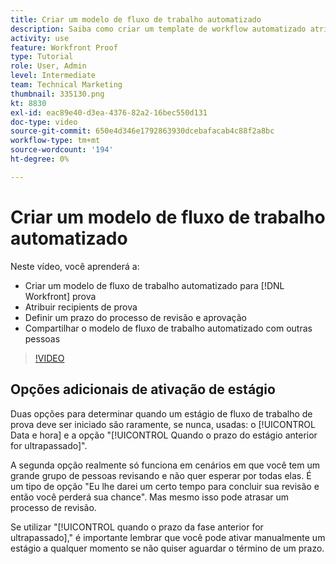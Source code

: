 ```yaml
---
title: Criar um modelo de fluxo de trabalho automatizado
description: Saiba como criar um template de workflow automatizado atribuindo recipients de prova e definindo prazos de prova. Em seguida, compartilhe o modelo com outros usuários.
activity: use
feature: Workfront Proof
type: Tutorial
role: User, Admin
level: Intermediate
team: Technical Marketing
thumbnail: 335130.png
kt: 8830
exl-id: eac89e40-d3ea-4376-82a2-16bec550d131
doc-type: video
source-git-commit: 650e4d346e1792863930dcebafacab4c88f2a8bc
workflow-type: tm+mt
source-wordcount: '194'
ht-degree: 0%

---
```


# Criar um modelo de fluxo de trabalho automatizado

Neste vídeo, você aprenderá a:

* Criar um modelo de fluxo de trabalho automatizado para [!DNL  Workfront] prova
* Atribuir recipients de prova
* Definir um prazo do processo de revisão e aprovação
* Compartilhar o modelo de fluxo de trabalho automatizado com outras pessoas

>[!VIDEO](https://video.tv.adobe.com/v/335130/?quality=12&learn=on)

## Opções adicionais de ativação de estágio

Duas opções para determinar quando um estágio de fluxo de trabalho de prova deve ser iniciado são raramente, se nunca, usadas: o [!UICONTROL Data e hora] e a opção &quot;[!UICONTROL Quando o prazo do estágio anterior for ultrapassado]&quot;.

A segunda opção realmente só funciona em cenários em que você tem um grande grupo de pessoas revisando e não quer esperar por todas elas. É um tipo de opção &quot;Eu lhe darei um certo tempo para concluir sua revisão e então você perderá sua chance&quot;. Mas mesmo isso pode atrasar um processo de revisão.

Se utilizar &quot;[!UICONTROL quando o prazo da fase anterior for ultrapassado],&quot; é importante lembrar que você pode ativar manualmente um estágio a qualquer momento se não quiser aguardar o término de um prazo.

<!--
Lean More URLs
-->
